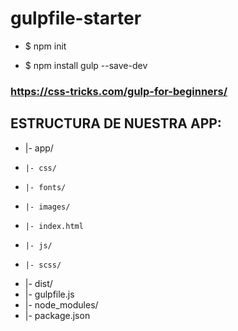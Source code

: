 # gulpfile-starter

* $ npm init

* $ npm install gulp --save-dev

### https://css-tricks.com/gulp-for-beginners/

## ESTRUCTURA DE NUESTRA APP:

 * |- app/
 *     |- css/
 *     |- fonts/
 *     |- images/ 
 *     |- index.html
 *     |- js/ 
 *     |- scss/
 * |- dist/
 * |- gulpfile.js
 * |- node_modules/
 * |- package.json